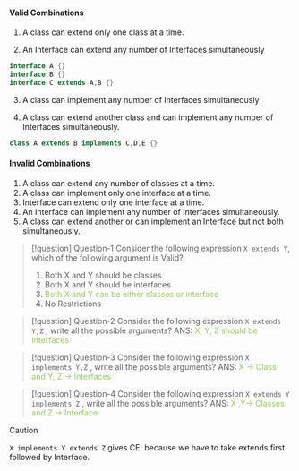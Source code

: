 #### Valid Combinations

1. A class can extend only one class at a time.

2. An Interface can extend any number of Interfaces simultaneously
```java
interface A {}
interface B {}
interface C extends A,B {}
```

3. A class can implement any number of Interfaces simultaneously

4. A class can extend another class and can implement any number of Interfaces simultaneously.
```java
class A extends B implements C,D,E {}
```


#### Invalid Combinations

1. A class can extend any number of classes at a time.
2. A class can implement only one interface at a time.
3. Interface can extend only one interface at a time.
4. An Interface can implement any number of Interfaces simultaneously.
5. A class can extend another or can implement an Interface but not both simultaneously.



> [!question] Question-1
> Consider the following expression `X extends Y`, which of the following argument is Valid?
> 1. Both X and Y should be classes
> 2. Both X and Y should be interfaces
> 3. <span style="color:rgb(146, 208, 80)">Both X and Y can be either classes or interface</span>
> 4. No Restrictions

> [!question] Question-2
> Consider the following expression `X extends Y,Z` , write all the possible arguments?
> ANS: <span style="color:rgb(146, 208, 80)">X, Y, Z should be Interfaces</span>

> [!question] Question-3
> Consider the following expression `X implements Y,Z` , write all the possible arguments?
> ANS: <span style="color:rgb(146, 208, 80)">X -> Class and Y, Z -> Interfaces</span>

> [!question] Question-4
> Consider the following expression `X extends Y implements Z` , write all the possible arguments?
> ANS: <span style="color:rgb(146, 208, 80)">X ,Y-> Classes and Z -> Interface</span>

>[!caution] 
>`X implements Y extends Z` gives CE: because we have to take extends first followed by Interface.

